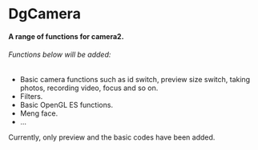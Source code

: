 # DgCamera
#### A range of functions for camera2.  

###### Functions below will be added:  
- Basic camera functions such as id switch, preview size switch, taking photos, recording video, focus and so on.
- Filters.
- Basic OpenGL ES functions.
- Meng face.
- ...

Currently, only preview and the basic codes have been added.
